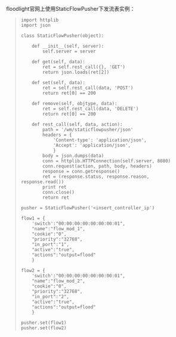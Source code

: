 floodlight官网上使用StaticFlowPusher下发流表实例：

>     import httplib
>     import json
>      
>     class StaticFlowPusher(object):
>  
>         def __init__(self, server):
>             self.server = server
>  
>         def get(self, data):
>             ret = self.rest_call({}, 'GET')
>             return json.loads(ret[2])
>  
>         def set(self, data):
>             ret = self.rest_call(data, 'POST')
>             return ret[0] == 200
>  
>         def remove(self, objtype, data):
>             ret = self.rest_call(data, 'DELETE')
>             return ret[0] == 200
>  
>         def rest_call(self, data, action):
>             path = '/wm/staticflowpusher/json'
>             headers = {
>                 'Content-type': 'application/json',
>                 'Accept': 'application/json',
>                 }
>             body = json.dumps(data)
>             conn = httplib.HTTPConnection(self.server, 8080)
>             conn.request(action, path, body, headers)
>             response = conn.getresponse()
>             ret = (response.status, response.reason, response.read())
>             print ret
>             conn.close()
>             return ret
>  
>     pusher = StaticFlowPusher('<insert_controller_ip')
>      
>     flow1 = {
>         'switch':"00:00:00:00:00:00:00:01",
>         "name":"flow_mod_1",
>         "cookie":"0",
>         "priority":"32768",
>         "in_port":"1",
>         "active":"true",
>         "actions":"output=flood"
>         }
>      
>     flow2 = {
>         'switch':"00:00:00:00:00:00:00:01",
>         "name":"flow_mod_2",
>         "cookie":"0",
>         "priority":"32768",
>         "in_port":"2",
>         "active":"true",
>         "actions":"output=flood"
>         }
>      
>     pusher.set(flow1)
>     pusher.set(flow2)